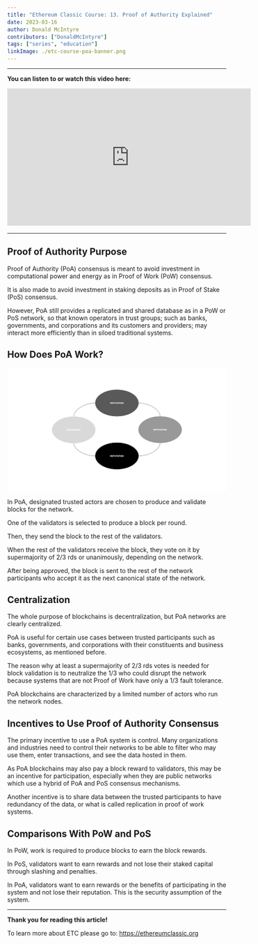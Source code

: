 ```yaml
---
title: "Ethereum Classic Course: 13. Proof of Authority Explained"
date: 2023-03-16
author: Donald McIntyre
contributors: ["DonaldMcIntyre"]
tags: ["series", "education"]
linkImage: ./etc-course-poa-banner.png
---
```


---
**You can listen to or watch this video here:**

<iframe width="560" height="315" src="https://www.youtube.com/embed/TtRT7aQGwbQ" title="YouTube video player" frameborder="0" allow="accelerometer; autoplay; clipboard-write; encrypted-media; gyroscope; picture-in-picture; web-share" allowfullscreen></iframe>

---

## Proof of Authority Purpose

Proof of Authority (PoA) consensus is meant to avoid investment in computational power and energy as in Proof of Work (PoW) consensus.

It is also made to avoid investment in staking deposits as in Proof of Stake (PoS) consensus.

However, PoA still provides a replicated and shared database as in a PoW or PoS network, so that known operators in trust groups; such as banks, governments, and corporations and its customers and providers; may interact more efficiently than in siloed traditional systems.

## How Does PoA Work?

![Proof of Authority validators risk their reputation.](./rep.png)

In PoA, designated trusted actors are chosen to produce and validate blocks for the network.

One of the validators is selected to produce a block per round.

Then, they send the block to the rest of the validators.

When the rest of the validators receive the block, they vote on it by supermajority of 2/3 rds or unanimously, depending on the network.

After being approved, the block is sent to the rest of the network participants who accept it as the next canonical state of the network.

## Centralization

The whole purpose of blockchains is decentralization, but PoA networks are clearly centralized.

PoA is useful for certain use cases between trusted participants such as banks, governments, and corporations with their constituents and business ecosystems, as mentioned before.

The reason why at least a supermajority of 2/3 rds votes is needed for block validation is to neutralize the 1/3 who could disrupt the network because systems that are not Proof of Work have only a 1/3 fault tolerance.

PoA blockchains are characterized by a limited number of actors who run the network nodes.

## Incentives to Use Proof of Authority Consensus

The primary incentive to use a PoA system is control. Many organizations and industries need to control their networks to be able to filter who may use them, enter transactions, and see the data hosted in them.

As PoA blockchains may also pay a block reward to validators, this may be an incentive for participation, especially when they are public networks which use a hybrid of PoA and PoS consensus mechanisms.

Another incentive is to share data between the trusted participants to have redundancy of the data, or what is called replication in proof of work systems.

## Comparisons With PoW and PoS

In PoW, work is required to produce blocks to earn the block rewards.

In PoS, validators want to earn rewards and not lose their staked capital through slashing and penalties.

In PoA, validators want to earn rewards or the benefits of participating in the system and not lose their reputation. This is the security assumption of the system.

---

**Thank you for reading this article!**

To learn more about ETC please go to: https://ethereumclassic.org
